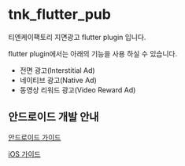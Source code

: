 # tnk_flutter_pub

티엔케이팩토리 지면광고 flutter plugin 입니다.

flutter plugin에서는 아래의 기능을 사용 하실 수 있습니다.

* 전면 광고(Interstitial Ad)
* 네이티브 광고(Native Ad)
* 동영상 리워드 광고(Video Reward Ad)


## 안드로이드 개발 안내

[안드로이드 가이드](https://github.com/tnkfactory/tnk_flutter_pub_plugin/blob/master/guide_android.md)

[iOS 가이드](https://github.com/tnkfactory/tnk_flutter_pub_plugin/blob/master/guide_ios.md)

